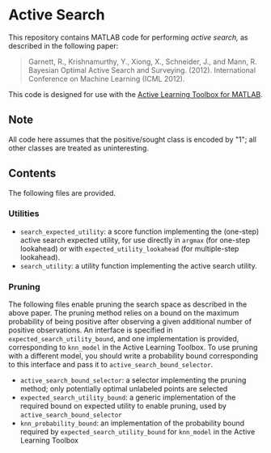 Active Search
=============

This repository contains MATLAB code for performing _active search,_
as described in the following paper:
> Garnett, R., Krishnamurthy, Y., Xiong, X., Schneider, J., and Mann,
> R. Bayesian Optimal Active Search and Surveying. (2012).
> International Conference on Machine Learning (ICML 2012).

This code is designed for use with the
[Active Learning Toolbox for MATLAB](https://github.com/rmgarnett/active_learning).

Note
----

All code here assumes that the positive/sought class is encoded by
"1"; all other classes are treated as uninteresting.

Contents
--------

The following files are provided.

### Utilities

* `search_expected_utility`: a score function implementing the
  (one-step) active search expected utility, for use directly in
  `argmax` (for one-step lookahead) or with
  `expected_utility_lookahead` (for multiple-step lookahead).
* `search_utility`: a utility function implementing the active search
  utility.

### Pruning

The following files enable pruning the search space as described in
the above paper. The pruning method relies on a bound on the maximum
probability of being positive after observing a given additional
number of positive observations. An interface is specified in
`expected_search_utility_bound`, and one implementation is provided,
corresponding to `knn_model` in the Active Learning Toolbox. To use
pruning with a different model, you should write a probability bound
corresponding to this interface and pass it to
`active_search_bound_selector`.

* `active_search_bound_selector`: a selector implementing the pruning
  method; only potentially optimal unlabeled points are selected
* `expected_search_utility_bound`: a generic implementation of the
  required bound on expected utility to enable pruning, used by
  `active_search_bound_selector`
* `knn_probability_bound`: an implementation of the probability bound
  required by `expected_search_utility_bound` for `knn_model` in the
  Active Learning Toolbox

